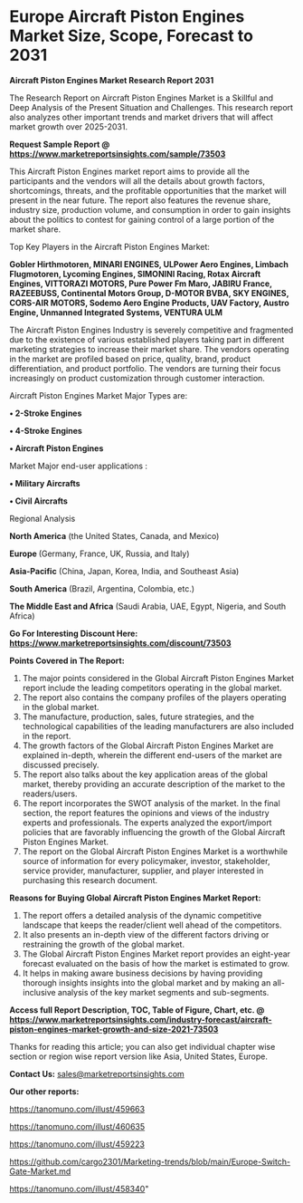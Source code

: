  # Europe Aircraft Piston Engines Market Size, Scope, Forecast to 2031

<strong>Aircraft Piston Engines Market Research Report 2031</strong>

The Research Report on Aircraft Piston Engines Market is a Skillful and Deep Analysis of the Present Situation and Challenges. This research report also analyzes other important trends and market drivers that will affect market growth over 2025-2031.

<strong>Request Sample Report @ <a href=https://www.marketreportsinsights.com/sample/73503>https://www.marketreportsinsights.com/sample/73503</a></strong>

This Aircraft Piston Engines market report aims to provide all the participants and the vendors will all the details about growth factors, shortcomings, threats, and the profitable opportunities that the market will present in the near future. The report also features the revenue share, industry size, production volume, and consumption in order to gain insights about the politics to contest for gaining control of a large portion of the market share.

Top Key Players in the Aircraft Piston Engines Market:

<strong>Gobler Hirthmotoren, MINARI ENGINES, ULPower Aero Engines, Limbach Flugmotoren, Lycoming Engines, SIMONINI Racing, Rotax Aircraft Engines, VITTORAZI MOTORS, Pure Power Fm Maro, JABIRU France, RAZEEBUSS, Continental Motors Group, D-MOTOR BVBA, SKY ENGINES, CORS-AIR MOTORS, Sodemo Aero Engine Products, UAV Factory, Austro Engine, Unmanned Integrated Systems, VENTURA ULM</strong>

The Aircraft Piston Engines Industry is severely competitive and fragmented due to the existence of various established players taking part in different marketing strategies to increase their market share. The vendors operating in the market are profiled based on price, quality, brand, product differentiation, and product portfolio. The vendors are turning their focus increasingly on product customization through customer interaction.

Aircraft Piston Engines Market Major Types are:

<strong>• 2-Stroke Engines

• 4-Stroke Engines

• Aircraft Piston Engines</strong>

Market Major end-user applications :

<strong>• Military Aircrafts

• Civil Aircrafts</strong>

Regional Analysis

</u><strong><b>North America</b></strong> (the United States, Canada, and Mexico)

<strong><b>Europe </b></strong>(Germany, France, UK, Russia, and Italy)

<strong><b>Asia-Pacific</b></strong> (China, Japan, Korea, India, and Southeast Asia)

<strong><b>South America</b></strong> (Brazil, Argentina, Colombia, etc.)

<strong><b>The Middle East and Africa</b></strong> (Saudi Arabia, UAE, Egypt, Nigeria, and South Africa)

<strong>Go For Interesting Discount Here: <a href=https://www.marketreportsinsights.com/discount/73503>https://www.marketreportsinsights.com/discount/73503</a></strong>

<strong>Points Covered in The Report:</strong>
<ol>
  <li>The major points considered in the Global Aircraft Piston Engines Market report include the leading competitors operating in the global market.</li>
  <li>The report also contains the company profiles of the players operating in the global market.</li>
  <li>The manufacture, production, sales, future strategies, and the technological capabilities of the leading manufacturers are also included in the report.</li>
  <li>The growth factors of the Global Aircraft Piston Engines Market are explained in-depth, wherein the different end-users of the market are discussed precisely.</li>
  <li>The report also talks about the key application areas of the global market, thereby providing an accurate description of the market to the readers/users.</li>
  <li>The report incorporates the SWOT analysis of the market. In the final section, the report features the opinions and views of the industry experts and professionals. The experts analyzed the export/import policies that are favorably influencing the growth of the Global Aircraft Piston Engines Market.</li>
  <li>The report on the Global Aircraft Piston Engines Market is a worthwhile source of information for every policymaker, investor, stakeholder, service provider, manufacturer, supplier, and player interested in purchasing this research document.</li>
</ol>
<strong>Reasons for Buying Global Aircraft Piston Engines Market Report:</strong>

<ol>
  <li>The report offers a detailed analysis of the dynamic competitive landscape that keeps the reader/client well ahead of the competitors.</li>
  <li>It also presents an in-depth view of the different factors driving or restraining the growth of the global market.</li>
  <li>The Global Aircraft Piston Engines Market report provides an eight-year forecast evaluated on the basis of how the market is estimated to grow.</li>
  <li>It helps in making aware business decisions by having providing thorough insights insights into the global market and by making an all-inclusive analysis of the key market segments and sub-segments.</li>
</ol>
<strong>Access full Report Description, TOC, Table of Figure, Chart, etc. @ <a href=https://www.marketreportsinsights.com/industry-forecast/aircraft-piston-engines-market-growth-and-size-2021-73503>https://www.marketreportsinsights.com/industry-forecast/aircraft-piston-engines-market-growth-and-size-2021-73503</a></strong>


Thanks for reading this article; you can also get individual chapter wise section or region wise report version like Asia, United States, Europe.

<strong>Contact Us:</strong>
sales@marketreportsinsights.com

<strong>Our other reports:</strong>

<a href=https://tanomuno.com/illust/459663>https://tanomuno.com/illust/459663</a>

<a href=https://tanomuno.com/illust/460635>https://tanomuno.com/illust/460635</a>

<a href=https://tanomuno.com/illust/459223>https://tanomuno.com/illust/459223</a>

<a href=https://github.com/cargo2301/Marketing-trends/blob/main/Europe-Switch-Gate-Market.md>https://github.com/cargo2301/Marketing-trends/blob/main/Europe-Switch-Gate-Market.md</a>

<a href=https://tanomuno.com/illust/458340>https://tanomuno.com/illust/458340</a>"
